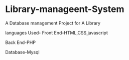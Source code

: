 # Library-manageent-System
A Database management Project for A Library

languages Used-
Front End-HTML,CSS,javascript

Back End-PHP

Database-Mysql

